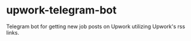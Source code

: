 # upwork-telegram-bot
Telegram bot for getting new job posts on Upwork utilizing Upwork's rss links.
